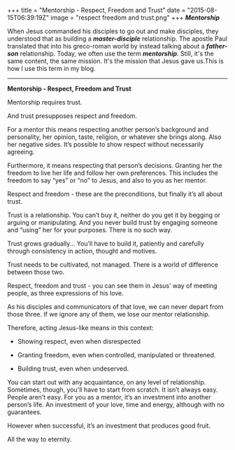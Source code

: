+++
title = "Mentorship - Respect, Freedom and Trust"
date = "2015-08-15T06:39:19Z"
image = "respect freedom and trust.png"
+++
***Mentorship***

When Jesus commanded his disciples to go out and make disciples, they understood that as building a ***master-disciple*** relationship. The apostle Paul translated that into his greco-roman world by instead talking about a ***father-son*** relationship. Today, we often use the term ***mentorship***. Still, it's the same content, the same mission. It's the mission that Jesus gave us.This is how I use this term in my blog.

-------------------------------------------------------------------------

**Mentorship - Respect, Freedom and Trust**


Mentorship requires trust.

And trust presupposes respect and freedom.

For a mentor this means respecting another person’s background and personality, her opinion, taste, religion, or whatever she brings along. Also her negative sides. It’s possible to show respect without necessarily agreeing.

Furthermore, it means respecting that person’s decisions.  Granting her the freedom to live her life and follow her own preferences. This includes the freedom to say “yes” or “no” to Jesus, and  also to you as her mentor.

Respect and freedom - these are the preconditions, but finally it’s all about trust.

Trust is a relationship. You can’t buy it, neither do you get it by begging or arguing or manipulating. And you never build trust by engaging someone and “using” her for your purposes. There is no such way.

Trust grows gradually... You’ll have to build it, patiently and carefully through consistency in action, thought and motives.

Trust needs to be cultivated, not managed. There is a world of difference between those two.

Respect, freedom and trust - you can see them in Jesus’ way of meeting people, as three expressions of his love.

As his disciples and communicators of that love,  we can never depart from those three. If we ignore any of them, we lose our mentor relationship.

Therefore, acting Jesus-like means in this context:

- Showing respect, even when disrespected

- Granting freedom,  even when controlled, manipulated or threatened.

- Building trust, even when undeserved.

You can start out with any acquaintance, on any level of relationship. Sometimes, though, you'll have to start from scratch. It isn’t always easy.  People aren’t easy. For you as a mentor, it’s an investment into another person’s life. An investment of your love, time and energy, although with no guarantees.

However when successful, it’s an investment that produces good fruit.

All the way to eternity.
